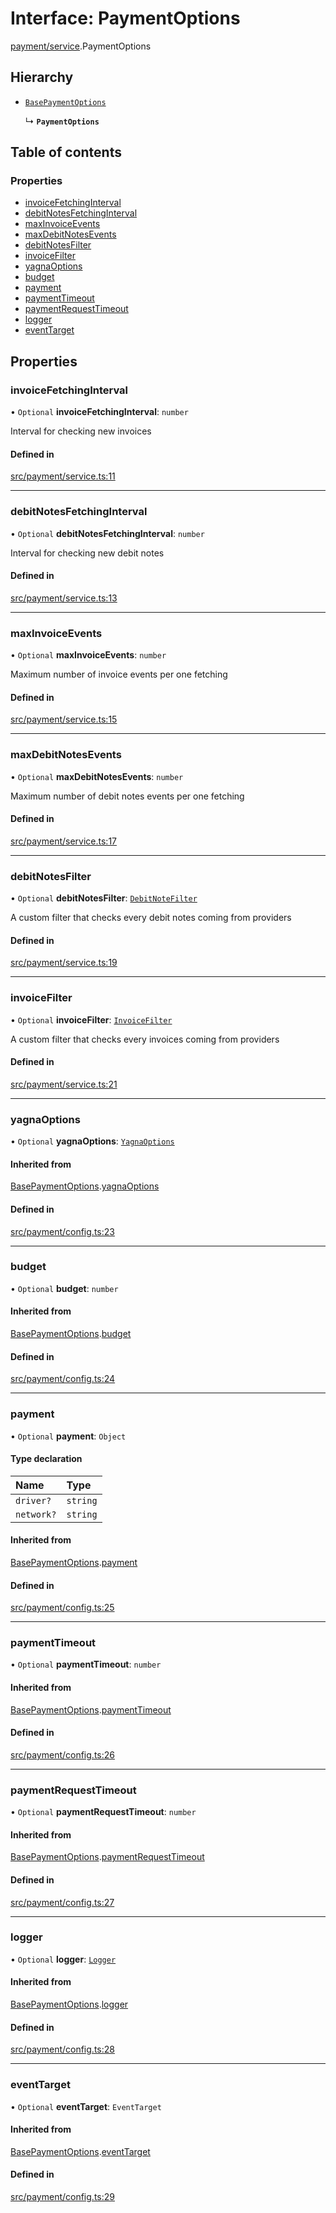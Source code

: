 # Interface: PaymentOptions

[payment/service](../modules/payment_service).PaymentOptions

## Hierarchy

- [`BasePaymentOptions`](payment_config.BasePaymentOptions)

  ↳ **`PaymentOptions`**

## Table of contents

### Properties

- [invoiceFetchingInterval](payment_service.PaymentOptions#invoicefetchinginterval)
- [debitNotesFetchingInterval](payment_service.PaymentOptions#debitnotesfetchinginterval)
- [maxInvoiceEvents](payment_service.PaymentOptions#maxinvoiceevents)
- [maxDebitNotesEvents](payment_service.PaymentOptions#maxdebitnotesevents)
- [debitNotesFilter](payment_service.PaymentOptions#debitnotesfilter)
- [invoiceFilter](payment_service.PaymentOptions#invoicefilter)
- [yagnaOptions](payment_service.PaymentOptions#yagnaoptions)
- [budget](payment_service.PaymentOptions#budget)
- [payment](payment_service.PaymentOptions#payment)
- [paymentTimeout](payment_service.PaymentOptions#paymenttimeout)
- [paymentRequestTimeout](payment_service.PaymentOptions#paymentrequesttimeout)
- [logger](payment_service.PaymentOptions#logger)
- [eventTarget](payment_service.PaymentOptions#eventtarget)

## Properties

### invoiceFetchingInterval

• `Optional` **invoiceFetchingInterval**: `number`

Interval for checking new invoices

#### Defined in

[src/payment/service.ts:11](https://github.com/golemfactory/golem-js/blob/570d226/src/payment/service.ts#L11)

___

### debitNotesFetchingInterval

• `Optional` **debitNotesFetchingInterval**: `number`

Interval for checking new debit notes

#### Defined in

[src/payment/service.ts:13](https://github.com/golemfactory/golem-js/blob/570d226/src/payment/service.ts#L13)

___

### maxInvoiceEvents

• `Optional` **maxInvoiceEvents**: `number`

Maximum number of invoice events per one fetching

#### Defined in

[src/payment/service.ts:15](https://github.com/golemfactory/golem-js/blob/570d226/src/payment/service.ts#L15)

___

### maxDebitNotesEvents

• `Optional` **maxDebitNotesEvents**: `number`

Maximum number of debit notes events per one fetching

#### Defined in

[src/payment/service.ts:17](https://github.com/golemfactory/golem-js/blob/570d226/src/payment/service.ts#L17)

___

### debitNotesFilter

• `Optional` **debitNotesFilter**: [`DebitNoteFilter`](../modules/payment_service#debitnotefilter)

A custom filter that checks every debit notes coming from providers

#### Defined in

[src/payment/service.ts:19](https://github.com/golemfactory/golem-js/blob/570d226/src/payment/service.ts#L19)

___

### invoiceFilter

• `Optional` **invoiceFilter**: [`InvoiceFilter`](../modules/payment_service#invoicefilter)

A custom filter that checks every invoices coming from providers

#### Defined in

[src/payment/service.ts:21](https://github.com/golemfactory/golem-js/blob/570d226/src/payment/service.ts#L21)

___

### yagnaOptions

• `Optional` **yagnaOptions**: [`YagnaOptions`](../modules/executor_executor#yagnaoptions)

#### Inherited from

[BasePaymentOptions](payment_config.BasePaymentOptions).[yagnaOptions](payment_config.BasePaymentOptions#yagnaoptions)

#### Defined in

[src/payment/config.ts:23](https://github.com/golemfactory/golem-js/blob/570d226/src/payment/config.ts#L23)

___

### budget

• `Optional` **budget**: `number`

#### Inherited from

[BasePaymentOptions](payment_config.BasePaymentOptions).[budget](payment_config.BasePaymentOptions#budget)

#### Defined in

[src/payment/config.ts:24](https://github.com/golemfactory/golem-js/blob/570d226/src/payment/config.ts#L24)

___

### payment

• `Optional` **payment**: `Object`

#### Type declaration

| Name | Type |
| :------ | :------ |
| `driver?` | `string` |
| `network?` | `string` |

#### Inherited from

[BasePaymentOptions](payment_config.BasePaymentOptions).[payment](payment_config.BasePaymentOptions#payment)

#### Defined in

[src/payment/config.ts:25](https://github.com/golemfactory/golem-js/blob/570d226/src/payment/config.ts#L25)

___

### paymentTimeout

• `Optional` **paymentTimeout**: `number`

#### Inherited from

[BasePaymentOptions](payment_config.BasePaymentOptions).[paymentTimeout](payment_config.BasePaymentOptions#paymenttimeout)

#### Defined in

[src/payment/config.ts:26](https://github.com/golemfactory/golem-js/blob/570d226/src/payment/config.ts#L26)

___

### paymentRequestTimeout

• `Optional` **paymentRequestTimeout**: `number`

#### Inherited from

[BasePaymentOptions](payment_config.BasePaymentOptions).[paymentRequestTimeout](payment_config.BasePaymentOptions#paymentrequesttimeout)

#### Defined in

[src/payment/config.ts:27](https://github.com/golemfactory/golem-js/blob/570d226/src/payment/config.ts#L27)

___

### logger

• `Optional` **logger**: [`Logger`](utils_logger_logger.Logger)

#### Inherited from

[BasePaymentOptions](payment_config.BasePaymentOptions).[logger](payment_config.BasePaymentOptions#logger)

#### Defined in

[src/payment/config.ts:28](https://github.com/golemfactory/golem-js/blob/570d226/src/payment/config.ts#L28)

___

### eventTarget

• `Optional` **eventTarget**: `EventTarget`

#### Inherited from

[BasePaymentOptions](payment_config.BasePaymentOptions).[eventTarget](payment_config.BasePaymentOptions#eventtarget)

#### Defined in

[src/payment/config.ts:29](https://github.com/golemfactory/golem-js/blob/570d226/src/payment/config.ts#L29)
